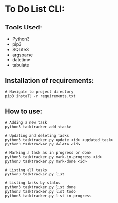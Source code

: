 # To Do List CLI:

## Tools Used:
- Python3
- pip3
- SQLite3
- argsparse
- datetime
- tabulate

## Installation of requirements:
```
# Navigate to project directory
pip3 install -r requirements.txt
```
## How to use:

```
# Adding a new task
python3 tasktracker add <task>

# Updating and deleting tasks
python3 tasktracker.py update <id> <updated_task>
python3 tasktracker.py delete <id>

# Marking a task as in progress or done
python3 tasktracker.py mark-in-progress <id>
python3 tasktracker.py mark-done <id>

# Listing all tasks
python3 tasktracker.py list

# Listing tasks by status
python3 tasktracker.py list done
python3 tasktracker.py list todo
python3 tasktracker.py list in-progress
```

